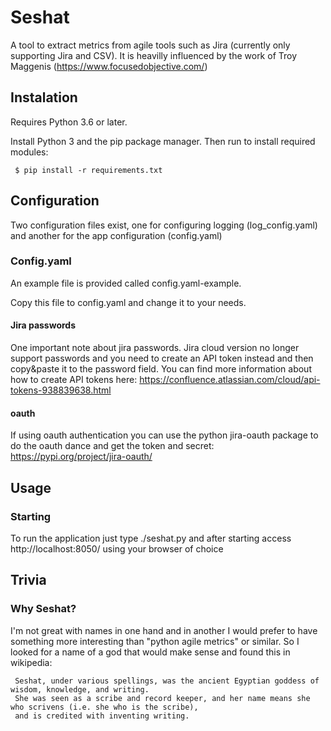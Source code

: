 # Seshat

A tool to extract metrics from agile tools such as Jira (currently only supporting Jira and CSV).
It is heavilly influenced by the work of Troy Maggenis (https://www.focusedobjective.com/) 

## Instalation

Requires Python 3.6 or later.

Install Python 3 and the pip package manager. Then run to install required modules:

     $ pip install -r requirements.txt
     
## Configuration

Two configuration files exist, one for configuring logging (log_config.yaml) and another for the app configuration (config.yaml)

### Config.yaml
An example file is provided called config.yaml-example.

Copy this file to config.yaml and change it to your needs.

#### Jira passwords

One important note about jira passwords. Jira cloud version no longer support passwords and you need to create an API token instead and then copy&paste it to the password field.
You can find more information about how to create API tokens here:
https://confluence.atlassian.com/cloud/api-tokens-938839638.html

#### oauth

If using oauth authentication you can use the python jira-oauth package to do the oauth dance and get the token and secret:
https://pypi.org/project/jira-oauth/

## Usage
### Starting
To run the application just type ./seshat.py and after starting access http://localhost:8050/ using your browser of choice

## Trivia
### Why Seshat?
I'm not great with names in one hand and in another I would prefer to have something more interesting than "python agile metrics" or similar. So I looked for a name of a god that would make sense and found this in wikipedia:

     Seshat, under various spellings, was the ancient Egyptian goddess of wisdom, knowledge, and writing. 
     She was seen as a scribe and record keeper, and her name means she who scrivens (i.e. she who is the scribe), 
     and is credited with inventing writing.
